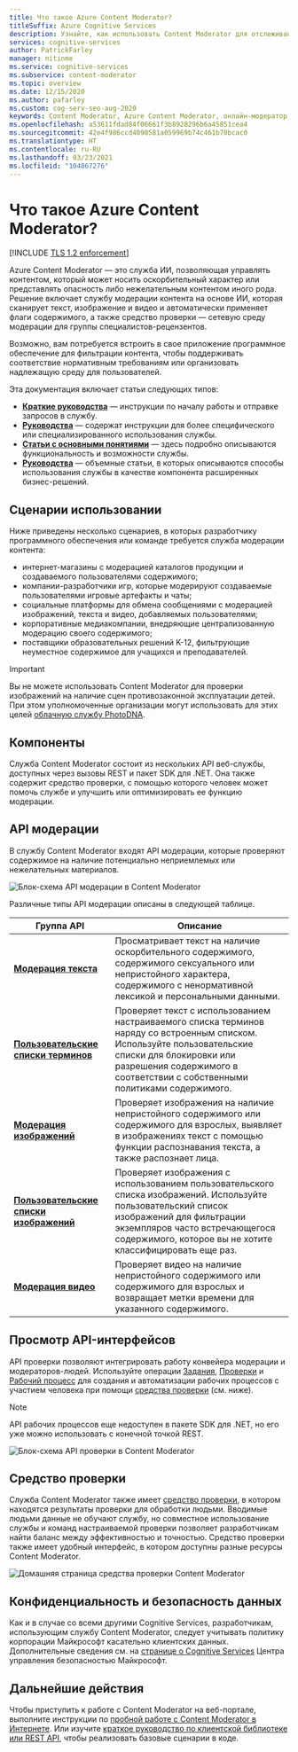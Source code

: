 ```yaml
---
title: Что такое Azure Content Moderator?
titleSuffix: Azure Cognitive Services
description: Узнайте, как использовать Content Moderator для отслеживания, пометки, оценки и фильтрации неподходящего материала, создаваемого пользователями.
services: cognitive-services
author: PatrickFarley
manager: nitinme
ms.service: cognitive-services
ms.subservice: content-moderator
ms.topic: overview
ms.date: 12/15/2020
ms.author: pafarley
ms.custom: cog-serv-seo-aug-2020
keywords: Content Moderator, Azure Content Moderator, онлайн-модератор, программное обеспечение для фильтрации содержимого, служба модерации контента, модерация контента
ms.openlocfilehash: a53611fdad84f06661f3b8928296b6a45851cea4
ms.sourcegitcommit: 42e4f986ccd4090581a059969b74c461b70bcac0
ms.translationtype: HT
ms.contentlocale: ru-RU
ms.lasthandoff: 03/23/2021
ms.locfileid: "104867276"
---
```

# <a name="what-is-azure-content-moderator"></a>Что такое Azure Content Moderator?

[!INCLUDE [TLS 1.2 enforcement](../../../includes/cognitive-services-tls-announcement.md)]

Azure Content Moderator — это служба ИИ, позволяющая управлять контентом, который может носить оскорбительный характер или представлять опасность либо нежелательным контентом иного рода. Решение включает службу модерации контента на основе ИИ, которая сканирует текст, изображение и видео и автоматически применяет флаги содержимого, а также средство проверки — сетевую среду модерации для группы специалистов-рецензентов.

Возможно, вам потребуется встроить в свое приложение программное обеспечение для фильтрации контента, чтобы поддерживать соответствие нормативным требованиям или организовать надлежащую среду для пользователей.

Эта документация включает статьи следующих типов:  

* [**Краткие руководства**](client-libraries.md) — инструкции по началу работы и отправке запросов в службу.  
* [**Руководства**](try-text-api.md) — содержат инструкции для более специфического или специализированного использования службы.  
* [**Статьи с основными понятиями**](text-moderation-api.md) — здесь подробно описываются функциональность и возможности службы.  
* [**Руководства**](ecommerce-retail-catalog-moderation.md) — объемные статьи, в которых описываются способы использования службы в качестве компонента расширенных бизнес-решений.  

## <a name="where-its-used"></a>Сценарии использовании

Ниже приведены несколько сценариев, в которых разработчику программного обеспечения или команде требуется служба модерации контента:

- интернет-магазины с модерацией каталогов продукции и создаваемого пользователями содержимого;
- компании-разработчики игр, которые модерируют создаваемые пользователями игровые артефакты и чаты;
- социальные платформы для обмена сообщениями с модерацией изображений, текста и видео, добавляемых пользователями;
- корпоративные медиакомпании, внедряющие централизованную модерацию своего содержимого;
- поставщики образовательных решений K-12, фильтрующие неуместное содержимое для учащихся и преподавателей.

> [!IMPORTANT]
> Вы не можете использовать Content Moderator для проверки изображений на наличие сцен противозаконной эксплуатации детей. При этом уполномоченные организации могут использовать для этих целей [облачную службу PhotoDNA](https://www.microsoft.com/photodna "Облачная служба Microsoft PhotoDNA").

## <a name="what-it-includes"></a>Компоненты

Служба Content Moderator состоит из нескольких API веб-службы, доступных через вызовы REST и пакет SDK для .NET. Она также содержит средство проверки, с помощью которого человек может помочь службе и улучшить или оптимизировать ее функцию модерации.

## <a name="moderation-apis"></a>API модерации

В службу Content Moderator входят API модерации, которые проверяют содержимое на наличие потенциально неприемлемых или нежелательных материалов.

![Блок-схема API модерации в Content Moderator](images/content-moderator-mod-api.png)

Различные типы API модерации описаны в следующей таблице.

| Группа API | Описание |
| ------ | ----------- |
|[**Модерация текста**](text-moderation-api.md)| Просматривает текст на наличие оскорбительного содержимого, содержимого сексуального или непристойного характера, содержимого с ненормативной лексикой и персональными данными.|
|[**Пользовательские списки терминов**](try-terms-list-api.md)| Проверяет текст с использованием настраиваемого списка терминов наряду со встроенным списком. Используйте пользовательские списки для блокировки или разрешения содержимого в соответствии с собственными политиками содержимого.|  
|[**Модерация изображений**](image-moderation-api.md)| Проверяет изображения на наличие непристойного содержимого или содержимого для взрослых, выявляет в изображениях текст с помощью функции распознавания текста, а также распознает лица.|
|[**Пользовательские списки изображений**](try-image-list-api.md)| Проверяет изображения с использованием пользовательского списка изображений. Используйте пользовательский список изображений для фильтрации экземпляров часто встречающегося содержимого, которое вы не хотите классифицировать еще раз.|
|[**Модерация видео**](video-moderation-api.md)| Проверяет видео на наличие непристойного содержимого или содержимого для взрослых и возвращает метки времени для указанного содержимого.|

## <a name="review-apis"></a>Просмотр API-интерфейсов

API проверки позволяют интегрировать работу конвейера модерации и модераторов-людей. Используйте операции [Задания](review-api.md#jobs), [Проверки](review-api.md#reviews) и [Рабочий процесс](review-api.md#workflows) для создания и автоматизации рабочих процессов с участием человека при помощи [средства проверки](#review-tool) (см. ниже).

> [!NOTE]
> API рабочих процессов еще недоступен в пакете SDK для .NET, но его уже можно использовать с конечной точкой REST.

![Блок-схема API проверки в Content Moderator](images/content-moderator-rev-api.png)

## <a name="review-tool"></a>Средство проверки

Служба Content Moderator также имеет [средство проверки](Review-Tool-User-Guide/human-in-the-loop.md), в котором находятся результаты проверки для обработки людьми. Вводимые людьми данные не обучают службу, но совместное использование службы и команд настраиваемой проверки позволяет разработчикам найти баланс между эффективностью и точностью. Средство проверки также имеет удобный интерфейс, в котором доступны разные ресурсы Content Moderator.

![Домашняя страница средства проверки Content Moderator](images/homepage.PNG)

## <a name="data-privacy-and-security"></a>Конфиденциальность и безопасность данных

Как и в случае со всеми другими Cognitive Services, разработчикам, использующим службу Content Moderator, следует учитывать политику корпорации Майкрософт касательно клиентских данных. Дополнительные сведения см. на [странице о Cognitive Services](https://www.microsoft.com/trustcenter/cloudservices/cognitiveservices) Центра управления безопасностью Майкрософт.

## <a name="next-steps"></a>Дальнейшие действия

Чтобы приступить к работе с Content Moderator на веб-портале, выполните инструкции по [пробной работе с Content Moderator в Интернете](quick-start.md). Или изучите [краткое руководство по клиентской библиотеке или REST API](client-libraries.md), чтобы реализовать базовые сценарии в коде.